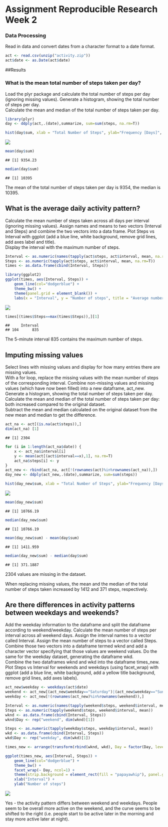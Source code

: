 # Assignment Reproducible Research Week 2

### Data Processing

Read in data and convert dates from a character format to a date format.


```r
act <- read.csv(unzip("activity.zip"))
act$date <- as.Date(act$date)
```

##Results

### What is the mean total number of steps taken per day?

Load the plyr package and calculate the total number of steps per day (ignoring missing values). Generate a histogram, showing the total number of steps per day.  
Calculate the mean and median of the total number of steps taken per day.


```r
library(plyr)
day <- ddply(act,.(date),summarize, sum=sum(steps, na.rm=T))

hist(day$sum, xlab = "Total Number of Steps", ylab="Frequency [Days]", main="Total Number of Steps per Day")
```

![](PA1_claudiascheckel_files/figure-html/DailyStepNumber-1.png)<!-- -->

```r
mean(day$sum)
```

```
## [1] 9354.23
```

```r
median(day$sum)
```

```
## [1] 10395
```

The mean of the total number of steps taken per day is 9354, the median is 10395.

## What is the average daily activity pattern?

Calculate the mean number of steps taken across all days per interval (ignoring missing values). Assign names and means to two vectors (Interval and Steps) and combine the two vectors into a data frame. Plot Steps vs Interval with ggplot (add a blue line, white background, remove grid lines, add axes label and title).  
Display the interval with the maximum number of steps.


```r
Interval <- as.numeric(names(tapply(act$steps, act$interval, mean, na.rm=T)))
Steps <- as.numeric(tapply(act$steps, act$interval, mean, na.rm=T))
times <- as.data.frame(cbind(Interval, Steps))

library(ggplot2)
ggplot(times, aes(Interval, Steps)) +
    geom_line(col="dodgerblue") +
    theme_bw() +
    theme(panel.grid = element_blank()) +
    labs(x = "Interval", y = "Number of steps", title = "Average number of steps across all days")
```

![](PA1_claudiascheckel_files/figure-html/DailyActivityPattern-1.png)<!-- -->

```r
times[(times$Steps==max(times$Steps)),][1]
```

```
##     Interval
## 104      835
```

The 5-minute interval 835 contains the maximum number of steps.

## Imputing missing values

Select lines with missing values and display for how many entries there are missing values.  
With a for loop, replace the missing values with the mean number of steps of the corresponding interval. Combine non-missing values and missing values (which have now been filled) into a new dataframe, act_new. Generate a histogram, showing the total number of steps taken per day.  
Calculate the mean and median of the total number of steps taken per day: both increased compared to the original dataset.  
Subtract the mean and median calculated on the original dataset from the new mean and median to get the difference.


```r
act_na <- act[(is.na(act$steps)),] 
dim(act_na) [1]
```

```
## [1] 2304
```

```r
for (i in 1:length(act_na$date)) {
    x <- act_na$interval[i]
    y <- mean(act[(act$interval==x),1], na.rm=T)
    act_na$steps[i] <- y  
}
act_new <- rbind(act_na, act[!(rownames(act)%in%rownames(act_na)),])
day_new <- ddply(act_new,.(date),summarize, sum=sum(steps))

hist(day_new$sum, xlab = "Total Number of Steps", ylab="Frequency [Days]", main="Total Number of Steps per Day - missing values filled")
```

![](PA1_claudiascheckel_files/figure-html/DailyStepNumber_noNA-1.png)<!-- -->

```r
mean(day_new$sum) 
```

```
## [1] 10766.19
```

```r
median(day_new$sum) 
```

```
## [1] 10766.19
```

```r
mean(day_new$sum) - mean(day$sum)
```

```
## [1] 1411.959
```

```r
median(day_new$sum) - median(day$sum)
```

```
## [1] 371.1887
```

2304 values are missing in the dataset.  
  
When replacing missing values, the mean and the median of the total number of steps taken increased by 1412 and 371 steps, respectively.

## Are there differences in activity patterns between weekdays and weekends?

Add the weekday information to the dataframe and split the dataframe according to weekend/weekday. 
Calculate the mean number of steps per interval across all weekend days. Assign the interval names to a vector called Interval. Assign the mean number of steps to a vector called Steps. Combine those two vectors into a dataframe termed wknd and add a character vector specifying that those values are weekend values. Do the same for the weekday dataset, generating the dataframe wkd.  
Combine the two dataframes wknd and wkd into the dataframe times_new.  
Plot Steps vs Interval for weekends and weekdays (using facet_wrap) with ggplot (add a blue line, white background, add a yellow title background, remove grid lines, add axes labels).


```r
act_new$weekday <- weekdays(act$date)
weekend <- act_new[(act_new$weekday=="Saturday")|(act_new$weekday=="Sunday"),]
weekday <- act_new[!(rownames(act_new)%in%rownames(weekend)),]

Interval <- as.numeric(names(tapply(weekend$steps, weekend$interval, mean)))
Steps <- as.numeric(tapply(weekend$steps, weekend$interval, mean))
wknd <- as.data.frame(cbind(Interval, Steps))
wknd$Day <- rep("weekend", dim(wknd)[1])

Steps <- as.numeric(tapply(weekday$steps, weekday$interval, mean))
wkd <- as.data.frame(cbind(Interval, Steps))
wkd$Day <- rep("weekday", dim(wkd)[1])

times_new <- arrange(transform(rbind(wknd, wkd), Day = factor(Day, levels = c("weekend", "weekday"))),Day)

ggplot(times_new, aes(Interval, Steps)) +
    geom_line(col="dodgerblue") +
    theme_bw() +
    facet_wrap(~ Day, ncol=1) +
    theme(strip.background = element_rect(fill = "papayawhip"), panel.grid = element_blank()) +
    xlab("Interval") +
    ylab("Number of steps")
```

![](PA1_claudiascheckel_files/figure-html/DailyActivityPattern_Weekday-1.png)<!-- -->

Yes - the activity pattern differs between weekend and weekdays. People seem to be overall more active on the weekend, and the curve seems to be shifted to the right (i.e. people start to be active later in the morning and stay more active later at night).
